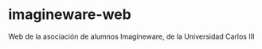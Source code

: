 imagineware-web
===============

Web de la asociación de alumnos Imagineware, de la Universidad Carlos III